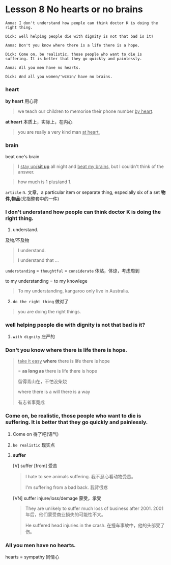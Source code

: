 # Lesson 8 No hearts or no brains

```
Anna: I don't understand how people can think doctor K is doing the right thing.

Dick: well helping people die with dignity is not that bad is it?

Anna: Don't you know where there is a life there is a hope.

Dick: Come on, be realistic, those people who want to die is suffering. It is better that they go quickly and painlessly.

Anna: All you men have no hearts.

Dick: And all you women/'wɪmɪn/ have no brains.

```

### heart

**by heart** 用心背

> we teach our children to memorise their phone number <u>by heart</u>. 

**at heart** 本质上，实际上，在内心

> you are really a very kind man <u>at heart.</u>

### brain

beat one's brain

> I <u>stay up/**sit up**</u> all night and <u>beat my brains</u>, but I couldn't think of the answer.

> how much is 1 plus/and 1.



`article` n. 文章，a particular item or separate thing, especially six of a set **物件,物品**(尤指整套中的一件)



### I don't understand how people can think doctor K is doing the right thing.

1. understand.

及物/不及物

> I understand. 
>
> I understand that ...

`understanding` = `thoughtful` = `considerate` 体贴，体谅，考虑周到

to my understanding = to my knowlege

> To my understanding, kangaroo only live in Australia.



2. `do the right thing` 做对了

> you are doing the right things.



### well helping people die with dignity is not that bad is it?

1. `with dignity` 庄严的



### Don't you know where there is life there is hope.

> <u>take it easy</u> **where** there is life there is hope
>
> = **as long as** there is life there is hope
>
> 留得青山在，不怕没柴烧
>
> where there is a will there is a way
>
> 有志者事竟成

### Come on, be realistic, those people who want to die is suffering. It is better that they go quickly and painlessly.

1. Come on 得了吧(语气)

2. `be realistic` 现实点

3. **suffer** 

   [V] suffer [from] 受苦

   > I hate to see animals suffering.    我不忍心看动物受苦。 
   >
   >  I'm suffering from a bad back. 我背很疼

   [VN]  suffer injure/loss/demage 蒙受，承受

   > They are unlikely to suffer much loss of business after 2001.   2001 年后，他们蒙受商业损失的可能性不大。
   >
   > He suffered head injuries in the crash.   在撞车事故中，他的头部受了伤。

### All you men have no hearts.

hearts = sympathy  同情心
